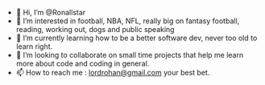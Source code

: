- 👋 Hi, I’m @Ronallstar
- 👀 I’m interested in football, NBA, NFL, really big on fantasy football, reading, working out, dogs and public speaking
- 🌱 I’m currently learning how to be a better software dev, never too old to learn right.
- 💞️ I’m looking to collaborate on small time projects that help me learn more about code and coding in general.
- 📫 How to reach me : lordrohan@gmail.com your best bet.

<!---
Ronallstar/Ronallstar is a ✨ special ✨ repository because its `README.md` (this file) appears on your GitHub profile.
You can click the Preview link to take a look at your changes.
--->
